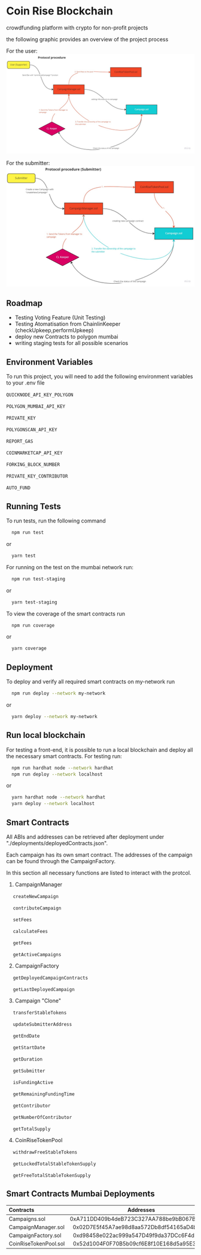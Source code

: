 # Coin Rise Blockchain

crowdfunding platform with crypto for non-profit projects

the following graphic provides an overview of the project process

For the user:
![Flow Chart user coin-rise](./assets/UserExperience.jpg)

For the submitter:
![Flow Chart submitter coin-rise](./assets/SubmitterExperience.jpg)

## Roadmap

-   Testing Voting Feature (Unit Testing)
-   Testing Atomatisation from ChainlinKeeper (checkUpkeep,performUpkeep)
-   deploy new Contracts to polygon mumbai
-   writing staging tests for all possible scenarios

## Environment Variables

To run this project, you will need to add the following environment variables to your .env file

`QUICKNODE_API_KEY_POLYGON`

`POLYGON_MUMBAI_API_KEY`

`PRIVATE_KEY`

`POLYGONSCAN_API_KEY`

`REPORT_GAS`

`COINMARKETCAP_API_KEY`

`FORKING_BLOCK_NUMBER`

`PRIVATE_KEY_CONTRIBUTOR`

`AUTO_FUND`

## Running Tests

To run tests, run the following command

```bash
  npm run test
```

or

```bash
  yarn test
```

For running on the test on the mumbai network run:

```bash
  npm run test-staging
```

or

```bash
  yarn test-staging
```

To view the coverage of the smart contracts run

```bash
  npm run coverage
```

or

```bash
  yarn coverage
```

## Deployment

To deploy and verify all required smart contracts on my-network run

```bash
  npm run deploy --network my-network
```

or

```bash
  yarn deploy --network my-network
```

## Run local blockchain

For testing a front-end, it is possible to run a local blockchain and deploy all the necessary smart contracts. For testing run:

```bash
  npm run hardhat node --network hardhat
  npm run deploy --network localhost
```

or

```bash
  yarn hardhat node --network hardhat
  yarn deploy --network localhost
```

## Smart Contracts

All ABIs and addresses can be retrieved after deployment under "./deployments/deployedContracts.json".

Each campaign has its own smart contract. The addresses of the campaign can be found through the CampaignFactory.

In this section all necessary functions are listed to interact with the protcol.

1. CampaignManager

&emsp; `createNewCampaign`

&emsp; `contributeCampaign`

&emsp; `setFees`

&emsp; `calculateFees`

&emsp; `getFees`

&emsp; `getActiveCampaigns`

2. CampaignFactory

&emsp; `getDeployedCampaignContracts`

&emsp; `getLastDeployedCampaign`

3. Campaign "Clone"

&emsp; `transferStableTokens`

&emsp; `updateSubmitterAddress`

&emsp; `getEndDate`

&emsp; `getStartDate`

&emsp; `getDuration`

&emsp; `getSubmitter`

&emsp; `isFundingActive`

&emsp; `getRemainingFundingTime`

&emsp; `getContributor`

&emsp; `getNumberOfContributor`

&emsp; `getTotalSupply`

4. CoinRiseTokenPool

&emsp; `withdrawFreeStableTokens`

&emsp; `getLockedTotalStableTokenSupply`

&emsp; `getFreeTotalStableTokenSupply`

## Smart Contracts Mumbai Deployments

| Contracts             |                 Addresses                  |
| :-------------------- | :----------------------------------------: |
| Campaigns.sol         | 0xA711DD409b4deB723C327AA788be9bB067B77519 |
| CampaignManager.sol   | 0x02D7E5f45A7ae98d8aa572Db8df54165aD4bF88b |
| CampaignFactory.sol   | 0xd98458e022ac999a547D49f9da37DCc6F4d1f19F |
| CoinRiseTokenPool.sol | 0x52d1004F0F70B5b09cf6E8f10E168d5a95E34529 |
